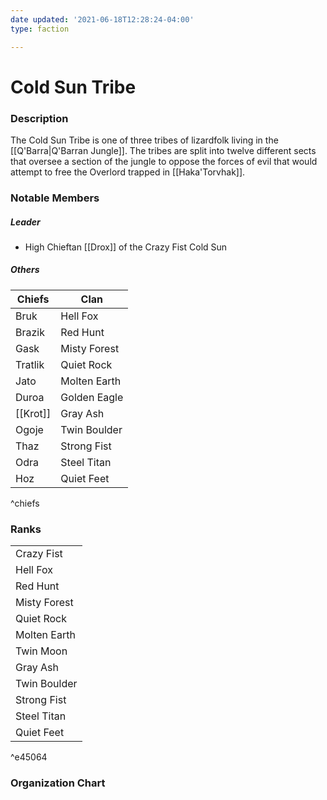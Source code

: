 ```yaml
---
date updated: '2021-06-18T12:28:24-04:00'
type: faction

---
```


# Cold Sun Tribe

### Description

The Cold Sun Tribe is one of three tribes of lizardfolk living in the [[Q'Barra|Q'Barran Jungle]]. The tribes are split into twelve different sects that oversee a section of the jungle to oppose the forces of evil that would attempt to free the Overlord trapped in [[Haka'Torvhak]].

### Notable Members

##### Leader

- High Chieftan [[Drox]] of the Crazy Fist Cold Sun

##### Others

| Chiefs   | Clan         |
| -------- | ------------ |
| Bruk     | Hell Fox     |
| Brazik   | Red Hunt     |
| Gask     | Misty Forest |
| Tratlik  | Quiet Rock   |
| Jato     | Molten Earth |
| Duroa    | Golden Eagle | 
| [[Krot]] | Gray Ash     | 
| Ogoje    | Twin Boulder |  
| Thaz     | Strong Fist  | 
| Odra     | Steel Titan  |  
| Hoz      | Quiet Feet   | 
^chiefs

 




###

### Ranks

|              |
| ------------ |
| Crazy Fist   |
| Hell Fox     |
| Red Hunt     |
| Misty Forest |
| Quiet Rock   |
| Molten Earth |
| Twin Moon    |
| Gray Ash     |
| Twin Boulder |
| Strong Fist  |
| Steel Titan  |
| Quiet Feet   |

^e45064


### Organization Chart
